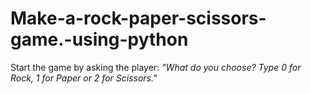 # Make-a-rock-paper-scissors-game.-using-python
Start the game by asking the player:  *"What do you choose? Type 0 for Rock, 1 for Paper or 2 for Scissors."*
